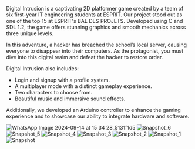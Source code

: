 Digital Intrusion is a captivating 2D platformer game created by a team of six first-year IT engineering students at ESPRIT. Our project stood out as one of the top 15 at ESPRIT's BAL DES PROJETS. Developed using C and SDL 1.2, the game offers stunning graphics and smooth mechanics across three unique levels.

In this adventure, a hacker has breached the school’s local server, causing everyone to disappear into their computers. As the protagonist, you must dive into this digital realm and defeat the hacker to restore order.

Digital Intrusion also includes:

* Login and signup with a profile system.
* A multiplayer mode with a distinct gameplay experience.
* Two characters to choose from.
* Beautiful music and immersive sound effects.

Additionally, we developed an Arduino controller to enhance the gaming experience and to showcase our ability to integrate hardware and software.



![WhatsApp Image 2024-09-14 at 15 34 28_5131f1d5](https://github.com/user-attachments/assets/1b0e9316-5f16-4a32-be07-3b55712e2fa1)
![Snapshot_6](https://github.com/user-attachments/assets/775c5f6a-fafb-4ce6-ac5b-c768acefc319)
![Snapshot_5](https://github.com/user-attachments/assets/67857dee-fd8e-4d35-993f-0f905af87832)
![Snapshot_4](https://github.com/user-attachments/assets/3c58e3f9-90a3-423b-a441-d776bb2e0394)
![Snapshot_3](https://github.com/user-attachments/assets/50da5c12-d376-4819-b9b2-ffa9457b6769)
![Snapshot_2](https://github.com/user-attachments/assets/4c5c51ae-003d-495a-8d1f-8a0dffe2fb5b)
![Snapshot_1](https://github.com/user-attachments/assets/072ae168-5a3e-4d9d-b87b-1a12bd24eb50)
![Snapshot](https://github.com/user-attachments/assets/eb394ce9-f074-4ed0-a405-28f73d78d524)
